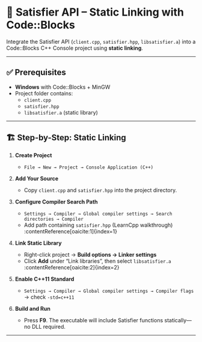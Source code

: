 # 🧩 Satisfier API – Static Linking with Code::Blocks

Integrate the Satisfier API (`client.cpp`, `satisfier.hpp`, `libsatisfier.a`) into a Code::Blocks C++ Console project using **static linking**.

---

## ✅ Prerequisites

- **Windows** with Code::Blocks + MinGW  
- Project folder contains:
  - `client.cpp`
  - `satisfier.hpp`
  - `libsatisfier.a` (static library)

---

## 🏗️ Step-by-Step: Static Linking

1. **Create Project**  
   - `File → New → Project → Console Application (C++)`

2. **Add Your Source**  
   - Copy `client.cpp` and `satisfier.hpp` into the project directory.

3. **Configure Compiler Search Path**  
   - `Settings → Compiler → Global compiler settings → Search directories → Compiler`  
   - Add path containing `satisfier.hpp` (LearnCpp walkthrough) :contentReference[oaicite:1]{index=1}

4. **Link Static Library**  
   - Right-click project → **Build options → Linker settings**  
   - Click **Add** under “Link libraries”, then select `libsatisfier.a` :contentReference[oaicite:2]{index=2}

5. **Enable C++11 Standard**  
   - `Settings → Compiler → Global compiler settings → Compiler flags` → check `-std=c++11`

6. **Build and Run**  
   - Press **F9**. The executable will include Satisfier functions statically—no DLL required.

---

